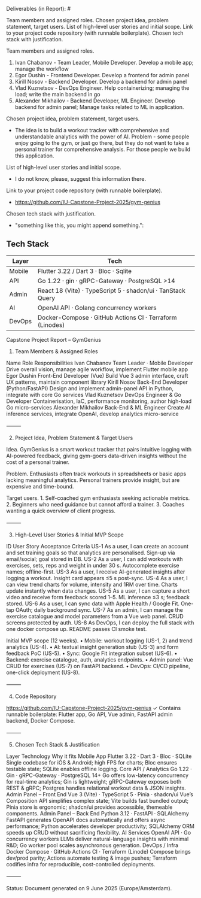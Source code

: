 Deliverables (in Report): #

Team members and assigned roles.
Chosen project idea, problem statement, target users.
List of high-level user stories and initial scope.
Link to your project code repository (with runnable boilerplate).
Chosen tech stack with justification.

Team members and assigned roles.
1. Ivan Chabanov - Team Leader, Mobile Developer. Develop a mobile app; manage the workflow
2. Egor Dushin - Frontend Developer. Develop a frontend for admin panel
3. Kirill Nosov	- Backend Developer. Develop a backend for admin panel
4. Vlad Kuznetsov - DevOps Engineer. Help containerizing; managing the load; write the main backend in go
5. Alexander Mikhailov - Backend Developer, ML Engineer. Develop backend for admin panel; Manage tasks related to ML in application.

Chosen project idea, problem statement, target users.
- The idea is to build a workout tracker with comprehensive and understandable analytics with the power of AI. Problem - some people enjoy going to the gym, or just go there, but they do not want to take a personal trainer for comprehensive analysis. For those people we build this application.

List of high-level user stories and initial scope.
- I do not know, please, suggest this information there.

Link to your project code repository (with runnable boilerplate).
- https://github.com/IU-Capstone-Project-2025/gym-genius

Chosen tech stack with justification.
- "something like this, you might append something.": 
## Tech Stack

| Layer  | Tech                                          |
| ------ | --------------------------------------------- |
| Mobile | Flutter 3.22 / Dart 3 · Bloc · Sqlite     |
| API    | Go 1.22 · gin · gRPC-Gateway · PostgreSQL >14 |
| Admin  | React 18 (Vite) · TypeScript 5 · shadcn/ui · TanStack Query |
| AI     | OpenAI API · Golang concurrency workers |
| DevOps | Docker-Compose · GitHub Actions CI · Terraform (Linodes) |

Capstone Project Report – GymGenius

1. Team Members & Assigned Roles

Name	Role	Responsibilities
Ivan Chabanov	Team Leader · Mobile Developer	Drive overall vision, manage agile workflow, implement Flutter mobile app
Egor Dushin	Front-End Developer (Vue)	Build Vue 3 admin interface, craft UX patterns, maintain component library
Kirill Nosov	Back-End Developer (Python/FastAPI)	Design and implement admin-panel API in Python, integrate with core Go services
Vlad Kuznetsov	DevOps Engineer & Go Developer	Containerisation, IaC, performance monitoring, author high-load Go micro-services
Alexander Mikhailov	Back-End & ML Engineer	Create AI inference services, integrate OpenAI, develop analytics micro-service


⸻

2. Project Idea, Problem Statement & Target Users

Idea. GymGenius is a smart workout tracker that pairs intuitive logging with AI-powered feedback, giving gym-goers data-driven insights without the cost of a personal trainer.

Problem. Enthusiasts often track workouts in spreadsheets or basic apps lacking meaningful analytics. Personal trainers provide insight, but are expensive and time-bound.

Target users.
	1.	Self-coached gym enthusiasts seeking actionable metrics.
	2.	Beginners who need guidance but cannot afford a trainer.
	3.	Coaches wanting a quick overview of client progress.

⸻

3. High-Level User Stories & Initial MVP Scope

ID	User Story	Acceptance Criteria
US-1	As a user, I can create an account and set training goals so that analytics are personalised.	Sign-up via email/social; goal stored in DB.
US-2	As a user, I can add workouts with exercises, sets, reps and weight in under 30 s.	Autocomplete exercise names; offline-first.
US-3	As a user, I receive AI-generated insights after logging a workout.	Insight card appears ≤5 s post-sync.
US-4	As a user, I can view trend charts for volume, intensity and 1RM over time.	Charts update instantly when data changes.
US-5	As a user, I can capture a short video and receive form feedback scored 1–5.	ML inference ≤3 s; feedback stored.
US-6	As a user, I can sync data with Apple Health / Google Fit.	One-tap OAuth; daily background sync.
US-7	As an admin, I can manage the exercise catalogue and model parameters from a Vue web panel.	CRUD screens protected by auth.
US-8	As DevOps, I can deploy the full stack with one docker compose up.	README passes CI smoke test.

Initial MVP scope (12 weeks).
	•	Mobile: workout logging (US-1, 2) and trend analytics (US-4).
	•	AI: textual insight generation stub (US-3) and form feedback PoC (US-5).
	•	Sync: Google Fit integration subset (US-6).
	•	Backend: exercise catalogue, auth, analytics endpoints.
	•	Admin panel: Vue CRUD for exercises (US-7) on FastAPI backend.
	•	DevOps: CI/CD pipeline, one-click deployment (US-8).

⸻

4. Code Repository

https://github.com/IU-Capstone-Project-2025/gym-genius
✓ Contains runnable boilerplate: Flutter app, Go API, Vue admin, FastAPI admin backend, Docker Compose.

⸻

5. Chosen Tech Stack & Justification

Layer	Technology	Why it fits
Mobile App	Flutter 3.22 · Dart 3 · Bloc · SQLite	Single codebase for iOS & Android; high FPS for charts; Bloc ensures testable state; SQLite enables offline logging.
Core API / Analytics	Go 1.22 · Gin · gRPC-Gateway · PostgreSQL 14+	Go offers low-latency concurrency for real-time analytics; Gin is lightweight; gRPC-Gateway exposes both REST & gRPC; Postgres handles relational workout data & JSON insights.
Admin Panel – Front End	Vue 3 (Vite) · TypeScript 5 · Pinia · shadcn/ui	Vue’s Composition API simplifies complex state; Vite builds fast bundled output; Pinia store is ergonomic; shadcn/ui provides accessible, themeable components.
Admin Panel – Back End	Python 3.12 · FastAPI · SQLAlchemy	FastAPI generates OpenAPI docs automatically and offers async performance; Python accelerates developer productivity; SQLAlchemy ORM speeds up CRUD without sacrificing flexibility.
AI Services	OpenAI API · Go concurrency workers	LLMs deliver natural-language insights with minimal R&D; Go worker pool scales asynchronous generation.
DevOps / Infra	Docker Compose · GitHub Actions CI · Terraform (Linode)	Compose brings dev/prod parity; Actions automate testing & image pushes; Terraform codifies infra for reproducible, cost-controlled deployments.


⸻

Status: Document generated on 9 June 2025 (Europe/Amsterdam).